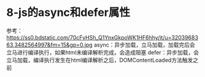 # 8-js的async和defer属性
参考：https://ss0.bdstatic.com/70cFvHSh_Q1YnxGkpoWK1HF6hhy/it/u=3203968363,3482564997&fm=15&gp=0.jpg
async：异步加载，立马加载，加载完后会立马进行编译执行，如果html未编译解析完成，会造成阻塞
defer：异步加载，会立马加载，编译执行发生在html编译解析之后，DOMContentLoaded方法触发之前